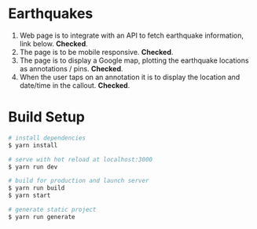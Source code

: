 # Earthquakes

1. Web page is to integrate with an API to fetch earthquake information, link below. **Checked**.
2. The page is to be mobile responsive. **Checked**.
3. The page is to display a Google map, plotting the earthquake locations as annotations / pins. **Checked**. 
4. When the user taps on an annotation it is to display the location and date/time in the callout. **Checked**.

# Build Setup

``` bash
# install dependencies
$ yarn install

# serve with hot reload at localhost:3000
$ yarn run dev

# build for production and launch server
$ yarn run build
$ yarn start

# generate static project
$ yarn run generate
```